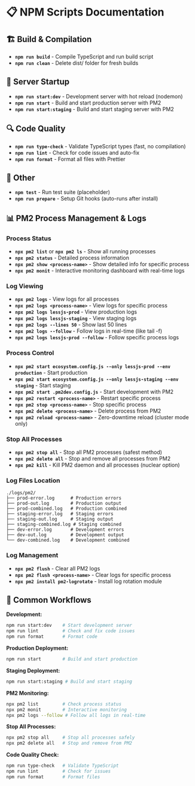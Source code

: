 # 📋 NPM Scripts Documentation

## 🏗️ **Build & Compilation**

- **`npm run build`** - Compile TypeScript and run build script
- **`npm run clean`** - Delete dist/ folder for fresh builds

## 🚀 **Server Startup**

- **`npm run start:dev`** - Development server with hot reload (nodemon)
- **`npm run start`** - Build and start production server with PM2
- **`npm run start:staging`** - Build and start staging server with PM2

## 🔍 **Code Quality**

- **`npm run type-check`** - Validate TypeScript types (fast, no compilation)
- **`npm run lint`** - Check for code issues and auto-fix
- **`npm run format`** - Format all files with Prettier

## 🔧 **Other**

- **`npm test`** - Run test suite (placeholder)
- **`npm run prepare`** - Setup Git hooks (auto-runs after install)

## 📊 **PM2 Process Management & Logs**

### **Process Status**

- **`npx pm2 list`** or **`npx pm2 ls`** - Show all running processes
- **`npx pm2 status`** - Detailed process information
- **`npx pm2 show <process-name>`** - Show detailed info for specific process
- **`npx pm2 monit`** - Interactive monitoring dashboard with real-time logs

### **Log Viewing**

- **`npx pm2 logs`** - View logs for all processes
- **`npx pm2 logs <process-name>`** - View logs for specific process
- **`npx pm2 logs lessjs-prod`** - View production logs
- **`npx pm2 logs lessjs-staging`** - View staging logs
- **`npx pm2 logs --lines 50`** - Show last 50 lines
- **`npx pm2 logs --follow`** - Follow logs in real-time (like tail -f)
- **`npx pm2 logs lessjs-prod --follow`** - Follow specific process logs

### **Process Control**

- **`npx pm2 start ecosystem.config.js --only lessjs-prod --env production`** - Start production
- **`npx pm2 start ecosystem.config.js --only lessjs-staging --env staging`** - Start staging
- **`npx pm2 start .pm2dev.config.js`** - Start development with PM2
- **`npx pm2 restart <process-name>`** - Restart specific process
- **`npx pm2 stop <process-name>`** - Stop specific process
- **`npx pm2 delete <process-name>`** - Delete process from PM2
- **`npx pm2 reload <process-name>`** - Zero-downtime reload (cluster mode only)

### **Stop All Processes**

- **`npx pm2 stop all`** - Stop all PM2 processes (safest method)
- **`npx pm2 delete all`** - Stop and remove all processes from PM2
- **`npx pm2 kill`** - Kill PM2 daemon and all processes (nuclear option)

### **Log Files Location**

```
./logs/pm2/
├── prod-error.log      # Production errors
├── prod-out.log        # Production output
├── prod-combined.log   # Production combined
├── staging-error.log   # Staging errors
├── staging-out.log     # Staging output
├── staging-combined.log # Staging combined
├── dev-error.log       # Development errors
├── dev-out.log         # Development output
└── dev-combined.log    # Development combined
```

### **Log Management**

- **`npx pm2 flush`** - Clear all PM2 logs
- **`npx pm2 flush <process-name>`** - Clear logs for specific process
- **`npx pm2 install pm2-logrotate`** - Install log rotation module

## 🔄 **Common Workflows**

**Development:**

```bash
npm run start:dev    # Start development server
npm run lint         # Check and fix code issues
npm run format       # Format code
```

**Production Deployment:**

```bash
npm run start        # Build and start production
```

**Staging Deployment:**

```bash
npm run start:staging # Build and start staging
```

**PM2 Monitoring:**

```bash
npx pm2 list         # Check process status
npx pm2 monit        # Interactive monitoring
npx pm2 logs --follow # Follow all logs in real-time
```

**Stop All Processes:**

```bash
npx pm2 stop all     # Stop all processes safely
npx pm2 delete all   # Stop and remove from PM2
```

**Code Quality Check:**

```bash
npm run type-check   # Validate TypeScript
npm run lint         # Check for issues
npm run format       # Format files
```
